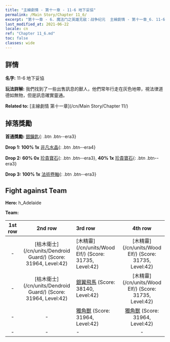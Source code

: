 ```yaml
---
title: "主線劇情 - 第十一章 - 11-6 地下妥協"
permalink: /Main Story/Chapter 11_6/
excerpt: "第十一章 - 6. 魔法门之英雄无敌：战争纪元  主線劇情 - 第十一章_6. 11-6 地下妥協"
last_modified_at: 2021-06-22
locale: cn
ref: "Chapter 11_6.md"
toc: false
classes: wide
---
```


## 詳情

 **名字:** 11-6 地下妥協

 **玩法詳解:** 我們找到了一些出售訊息的獸人，他們常年行走在灰色地帶，視法律道德如無物，但是訊息確實靈通。

 **Related to:** [主線劇情 第十一章](/cn/Main Story/Chapter 11/)

## 掉落獎勵

 **首通獎勵:** [銀鑰匙](/cn/Items/con_693/){: .btn .btn--era3}

 **Drop 1:** **100% 1x** [非凡水晶](/cn/Items/mat_38/){: .btn .btn--era4}

 **Drop 2:** **60% 0x** [珍貴寶石](/cn/Items/mat_30/){: .btn .btn--era3}, **40% 1x** [珍貴寶石](/cn/Items/mat_30/){: .btn .btn--era3}

 **Drop 3:** **100% 1x** [法術卷軸](/cn/Items/con_694/){: .btn .btn--era3}


## Fight against Team
 **Hero:** h_Adelaide

 **Team:**


  | 1st row | 2nd row | 3rd row | 4th row |
  |:----:|:----:|:----|:----:|
  | - | [枯木衛士](/cn/units/Dendroid Guard/) (Score: 31964, Level:42)  | [木精靈](/cn/units/Wood Elf/) (Score: 31735, Level:42)  | [木精靈](/cn/units/Wood Elf/) (Score: 31735, Level:42)  |
  | - | [枯木衛士](/cn/units/Dendroid Guard/) (Score: 31964, Level:42)  | [銀翼飛馬](/cn/units/Pegasus/) (Score: 38140, Level:42)  | [木精靈](/cn/units/Wood Elf/) (Score: 31735, Level:42)  |
  | - | - | [獨角獸](/cn/units/Unicorn/) (Score: 31964, Level:42)  | [獨角獸](/cn/units/Unicorn/) (Score: 31964, Level:42)  |
  | - | - | - | - |


